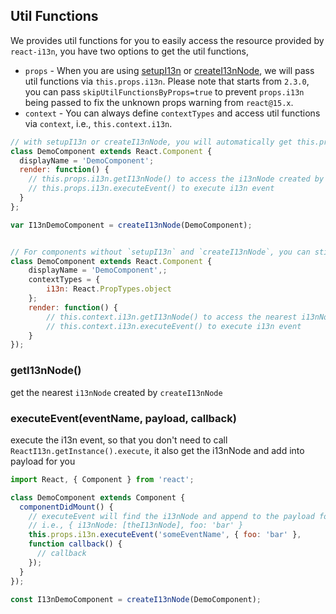 ## Util Functions

We provides util functions for you to easily access the resource provided by `react-i13n`, you have two options to get the util functions,

- `props` - When you are using [setupI13n](../api/setupI13n.md) or [createI13nNode](../api/createI13nNode.md), we will pass util functions via `this.props.i13n`. Please note that starts from `2.3.0`, you can pass `skipUtilFunctionsByProps=true` to prevent `props.i13n` being passed to fix the unknown props warning from `react@15.x`.
- `context` - You can always define `contextTypes` and access util functions via `context`, i.e., `this.context.i13n`.

```js
// with setupI13n or createI13nNode, you will automatically get this.props.i13n for i13n util functions
class DemoComponent extends React.Component {
  displayName = 'DemoComponent';
  render: function() {
    // this.props.i13n.getI13nNode() to access the i13nNode created by createI13nNode
    // this.props.i13n.executeEvent() to execute i13n event
  }
};

var I13nDemoComponent = createI13nNode(DemoComponent);
```

```js

// For components without `setupI13n` and `createI13nNode`, you can still get i13n functions via context
class DemoComponent extends React.Component {
    displayName = 'DemoComponent',;
    contextTypes = {
        i13n: React.PropTypes.object
    };
    render: function() {
        // this.context.i13n.getI13nNode() to access the nearest i13nNode created by createI13nNode
        // this.context.i13n.executeEvent() to execute i13n event
    }
});

```

### getI13nNode()

get the nearest `i13nNode` created by `createI13nNode`

### executeEvent(eventName, payload, callback)

execute the i13n event, so that you don't need to call `ReactI13n.getInstance().execute`, it also get the i13nNode and add into payload for you

```js
import React, { Component } from 'react';

class DemoComponent extends Component {
  componentDidMount() {
    // executeEvent will find the i13nNode and append to the payload for you, which means the final payload will be the i13nNode plus the payload you defined,
    // i.e., { i13nNode: [theI13nNode], foo: 'bar' }
    this.props.i13n.executeEvent('someEventName', { foo: 'bar' },
    function callback() {
      // callback
    });
  }
});

const I13nDemoComponent = createI13nNode(DemoComponent);
```
